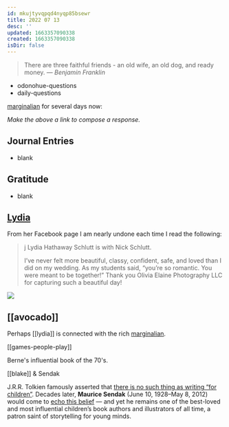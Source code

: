 ```yaml
---
id: mkujtyvqpqd4nyqp85bsewr
title: 2022 07 13
desc: ''
updated: 1663357090338
created: 1663357090338
isDir: false
---
```

> There are three faithful friends - an old wife, an old dog, and ready money.
> — <cite>Benjamin Franklin</cite>

- odonohue-questions
- daily-questions

[marginalian](marginalian.md) for several days now:

*Make the above a link to compose a response.*
## Journal Entries
-  blank

## Gratitude
- blank

## [Lydia](Lydia.md)
From her Facebook page I am nearly undone each time I read the following:

>j Lydia Hathaway Schlutt is with Nick Schlutt.
>
> I’ve never felt more beautiful, classy, confident, safe, and loved than I did on my wedding. As my students said, “you’re so romantic.  You were meant to be together!” Thank you Olivia Elaine Photography LLC for capturing such a beautiful day!

![](/assets/may-wedding-4yiloooyxj80.png)

## [[avocado]]
Perhaps [[lydia]] is connected with the rich [marginalian](marginalian.md). 

[[games-people-play]]

Berne's influential book of the 70's.

[[blake]] & Sendak

J.R.R. Tolkien famously asserted that [there is no such thing as writing “for children”](https://www.themarginalian.org/2013/12/05/j-r-r-tolkien-on-fairy-stories/). Decades later, **Maurice Sendak** (June 10, 1928–May 8, 2012) would come to [echo this belief](https://www.themarginalian.org/2012/05/09/grim-colberty-tales-maurice-sendak/) — and yet he remains one of the best-loved and most influential children’s book authors and illustrators of all time, a patron saint of storytelling for young minds.